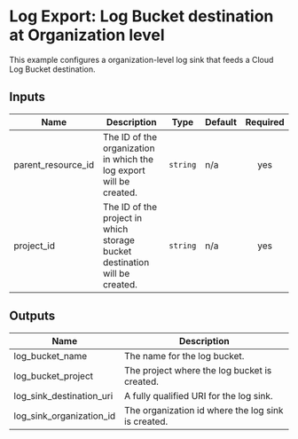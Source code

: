 # Log Export: Log Bucket destination at Organization level

This example configures a organization-level log sink that feeds a Cloud Log Bucket destination.

<!-- BEGINNING OF PRE-COMMIT-TERRAFORM DOCS HOOK -->
## Inputs

| Name | Description | Type | Default | Required |
|------|-------------|------|---------|:--------:|
| parent\_resource\_id | The ID of the organization in which the log export will be created. | `string` | n/a | yes |
| project\_id | The ID of the project in which storage bucket destination will be created. | `string` | n/a | yes |

## Outputs

| Name | Description |
|------|-------------|
| log\_bucket\_name | The name for the log bucket. |
| log\_bucket\_project | The project where the log bucket is created. |
| log\_sink\_destination\_uri | A fully qualified URI for the log sink. |
| log\_sink\_organization\_id | The organization id where the log sink is created. |

<!-- END OF PRE-COMMIT-TERRAFORM DOCS HOOK -->
